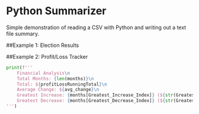 # Python Summarizer
Simple demonstration of reading a CSV with Python and writing out a text file summary. 

##Example 1: Election Results

##Example 2: Profit/Loss Tracker

```python
print(f'''
    Financial Analysis\n
    Total Months: {len(months)}\n
    Total: ${profitLossRunningTotal}\n
    Average Change: ${avg_change}\n 
    Greatest Increase: {months[Greatest_Increase_Index]} (${str(Greatest_Increase)})\n
    Greatest Decrease: {months[Greatest_Decrease_Index]} (${str(Greatest_Decrease)})
''')
```
